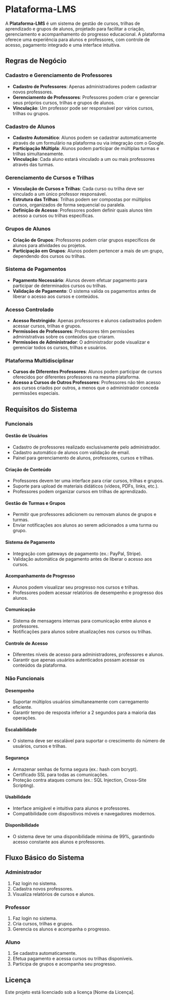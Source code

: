 # Plataforma-LMS

A **Plataforma-LMS** é um sistema de gestão de cursos, trilhas de aprendizado e grupos de alunos, projetado para facilitar a criação, gerenciamento e acompanhamento do progresso educacional. A plataforma oferece uma experiência para alunos e professores, com controle de acesso, pagamento integrado e uma interface intuitiva.

## Regras de Negócio

### Cadastro e Gerenciamento de Professores
- **Cadastro de Professores**: Apenas administradores podem cadastrar novos professores.
- **Gerenciamento de Professores**: Professores podem criar e gerenciar seus próprios cursos, trilhas e grupos de alunos.
- **Vinculação**: Um professor pode ser responsável por vários cursos, trilhas ou grupos.

### Cadastro de Alunos
- **Cadastro Automático**: Alunos podem se cadastrar automaticamente através de um formulário na plataforma ou via integração com o Google.
- **Participação Múltipla**: Alunos podem participar de múltiplas turmas e trilhas simultaneamente.
- **Vinculação**: Cada aluno estará vinculado a um ou mais professores através das turmas.

### Gerenciamento de Cursos e Trilhas
- **Vinculação de Cursos e Trilhas**: Cada curso ou trilha deve ser vinculado a um único professor responsável.
- **Estrutura das Trilhas**: Trilhas podem ser compostas por múltiplos cursos, organizados de forma sequencial ou paralela.
- **Definição de Acesso**: Professores podem definir quais alunos têm acesso a cursos ou trilhas específicas.

### Grupos de Alunos
- **Criação de Grupos**: Professores podem criar grupos específicos de alunos para atividades ou projetos.
- **Participação em Grupos**: Alunos podem pertencer a mais de um grupo, dependendo dos cursos ou trilhas.

### Sistema de Pagamentos
- **Pagamento Necessário**: Alunos devem efetuar pagamento para participar de determinados cursos ou trilhas.
- **Validação de Pagamento**: O sistema valida os pagamentos antes de liberar o acesso aos cursos e conteúdos.

### Acesso Controlado
- **Acesso Restringido**: Apenas professores e alunos cadastrados podem acessar cursos, trilhas e grupos.
- **Permissões de Professores**: Professores têm permissões administrativas sobre os conteúdos que criaram.
- **Permissões de Administrador**: O administrador pode visualizar e gerenciar todos os cursos, trilhas e usuários.

### Plataforma Multidisciplinar
- **Cursos de Diferentes Professores**: Alunos podem participar de cursos oferecidos por diferentes professores na mesma plataforma.
- **Acesso a Cursos de Outros Professores**: Professores não têm acesso aos cursos criados por outros, a menos que o administrador conceda permissões especiais.

## Requisitos do Sistema

### Funcionais

#### Gestão de Usuários
- Cadastro de professores realizado exclusivamente pelo administrador.
- Cadastro automático de alunos com validação de email.
- Painel para gerenciamento de alunos, professores, cursos e trilhas.

#### Criação de Conteúdo
- Professores devem ter uma interface para criar cursos, trilhas e grupos.
- Suporte para upload de materiais didáticos (vídeos, PDFs, links, etc.).
- Professores podem organizar cursos em trilhas de aprendizado.

#### Gestão de Turmas e Grupos
- Permitir que professores adicionem ou removam alunos de grupos e turmas.
- Enviar notificações aos alunos ao serem adicionados a uma turma ou grupo.

#### Sistema de Pagamento
- Integração com gateways de pagamento (ex.: PayPal, Stripe).
- Validação automática de pagamento antes de liberar o acesso aos cursos.

#### Acompanhamento de Progresso
- Alunos podem visualizar seu progresso nos cursos e trilhas.
- Professores podem acessar relatórios de desempenho e progresso dos alunos.

#### Comunicação
- Sistema de mensagens internas para comunicação entre alunos e professores.
- Notificações para alunos sobre atualizações nos cursos ou trilhas.

#### Controle de Acesso
- Diferentes níveis de acesso para administradores, professores e alunos.
- Garantir que apenas usuários autenticados possam acessar os conteúdos da plataforma.

### Não Funcionais

#### Desempenho
- Suportar múltiplos usuários simultaneamente com carregamento eficiente.
- Garantir tempo de resposta inferior a 2 segundos para a maioria das operações.

#### Escalabilidade
- O sistema deve ser escalável para suportar o crescimento do número de usuários, cursos e trilhas.

#### Segurança
- Armazenar senhas de forma segura (ex.: hash com bcrypt).
- Certificado SSL para todas as comunicações.
- Proteção contra ataques comuns (ex.: SQL Injection, Cross-Site Scripting).

#### Usabilidade
- Interface amigável e intuitiva para alunos e professores.
- Compatibilidade com dispositivos móveis e navegadores modernos.

#### Disponibilidade
- O sistema deve ter uma disponibilidade mínima de 99%, garantindo acesso constante aos alunos e professores.

## Fluxo Básico do Sistema

### Administrador
1. Faz login no sistema.
2. Cadastra novos professores.
3. Visualiza relatórios de cursos e alunos.

### Professor
1. Faz login no sistema.
2. Cria cursos, trilhas e grupos.
3. Gerencia os alunos e acompanha o progresso.

### Aluno
1. Se cadastra automaticamente.
2. Efetua pagamento e acessa cursos ou trilhas disponíveis.
3. Participa de grupos e acompanha seu progresso.

## Licença

Este projeto está licenciado sob a licença [Nome da Licença].
